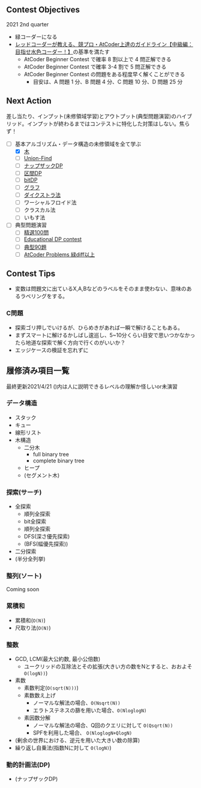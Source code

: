## Contest Objectives
2021 2nd quarter
- 緑コーダーになる
- [レッドコーダーが教える、競プロ・AtCoder上達のガイドライン【中級編：目指せ水色コーダー！】](https://qiita.com/e869120/items/eb50fdaece12be418faa#2-1-%E6%B0%B4%E8%89%B2%E3%82%B3%E3%83%BC%E3%83%80%E3%83%BC%E3%81%A7%E8%A6%81%E6%B1%82%E3%81%95%E3%82%8C%E3%82%8B-4-%E3%81%A4%E3%81%AE%E3%81%93%E3%81%A8)の基準を満たす
  - AtCoder Beginner Contest で確率 8 割以上で 4 問正解できる
  - AtCoder Beginner Contest で確率 3-4 割で 5 問正解できる
  - AtCoder Beginner Contest の問題をある程度早く解くことができる
    - 目安は、A 問題 1 分、B 問題 4 分、C 問題 10 分、D 問題 25 分
## Next Action
差し当たり、インプット(未修領域学習)とアウトプット(典型問題演習)のハイブリッド。インプットが終わるまではコンテストに特化した対策はしない。焦らず！
- [ ] 基本アルゴリズム・データ構造の未修領域を全て学ぶ
  - [x] [木](https://www.cqpub.co.jp/hanbai/books/18/18781/18781_9syo.pdf)
  - [ ] [Union-Find](https://qiita.com/ofutonfuton/items/c17dfd33fc542c222396)
  - [ ] [ナップザックDP](https://qiita.com/drken/items/a5e6fe22863b7992efdb)
  - [ ] [区間DP](http://kutimoti.hatenablog.com/entry/2018/03/10/220819)
  - [ ] [bitDP](https://qiita.com/drken/items/7c6ff2aa4d8fce1c9361#11-bit-dp)
  - [ ] [グラフ](https://qiita.com/maskot1977/items/e1819b7a1053eb9f7d61)
  - [ ] [ダイクストラ法](https://qiita.com/ageprocpp/items/cdf67e828e1b09316f6e)
  - [ ] ワーシャルフロイド法
  - [ ] クラスカル法
  - [ ] いもす法
- [ ] 典型問題演習
  - [ ] [精選100問](https://qiita.com/e869120/items/eb50fdaece12be418faa#2-3-%E5%88%86%E9%87%8E%E5%88%A5%E5%88%9D%E4%B8%AD%E7%B4%9A%E8%80%85%E3%81%8C%E8%A7%A3%E3%81%8F%E3%81%B9%E3%81%8D%E9%81%8E%E5%8E%BB%E5%95%8F%E7%B2%BE%E9%81%B8-100-%E5%95%8F)
  - [ ] [Educational DP contest](https://qiita.com/drken/items/03c7db44ccd27820ea0d)
  - [ ] [典型90題](https://github.com/E869120/kyopro_educational_90)
  - [ ] [AtCoder Problems 緑diff以上](https://kenkoooo.com/atcoder/#/table/bokusunny)

## Contest Tips
- 変数は問題文に出ているX,A,Bなどのラベルをそのまま使わない、意味のあるラベリングをする。
### C問題
- 探索ゴリ押しでいけるが、ひらめきがあれば一瞬で解けることもある。
- まずスマートに解けるかしばし逡巡し、5~10分くらい目安で思いつかなかったら地道な探索で解く方向で行くのがいいか？
- エッジケースの検証を忘れずに

## 履修済み項目一覧
最終更新2021/4/21
()内は人に説明できるレベルの理解か怪しいor未演習

### データ構造
- スタック
- キュー
- 線形リスト
- 木構造
  - 二分木
    - full binary tree
    - complete binary tree
  - ヒープ
  - (セグメント木)
  <!-- - Union-Find木
  - Binary indexed tree -->
<!-- - (グラフ) -->
  <!-- - (ダイクストラ法)
  - (ワーシャルフロイド法)
  - (クラスカル法) -->
<!-- - (Union-Find) -->

### 探索(サーチ)
- 全探索
  - 順列全探索
  - bit全探索
  - 順列全探索
  - DFS(深さ優先探索)
  - (BFS(幅優先探索))
- 二分探索
- (半分全列挙)

### 整列(ソート)
Coming soon

### 累積和
- 累積和(`O(N)`)
- 尺取り法(`O(N)`)
<!-- - (いもす法) -->

### 整数
- GCD, LCM(最大公約数, 最小公倍数)
  - ユークリッドの互除法とその拡張(大きい方の数をNとすると、おおよそ `O(logN))`)
- 素数
  - 素数判定(`O(sqrt(N)))`)
  - 素数数え上げ
    - ノーマルな解法の場合、`O(Nsqrt(N))`
    - エラトステネスの篩を用いた場合、`O(NloglogN)`
  - 素因数分解
    - ノーマルな解法の場合、Q回のクエリに対して `O(Qsqrt(N))`
    - SPFを利用した場合、 `O(NloglogN+QlogN)`
- (剰余の世界における、逆元を用いた大きい数の除算)
- 繰り返し自乗法(指数Nに対して `O(logN)`)

### 動的計画法(DP)
- (ナップザックDP)
<!-- - (区間DP)
- (bit DP) -->
